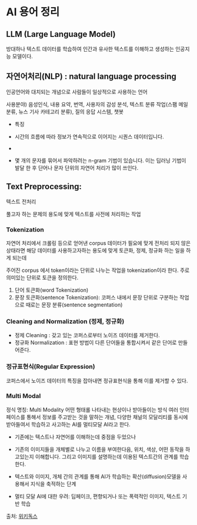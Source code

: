 # AI 용어 정리

## LLM (Large Language Model)

방대하나 텍스트 데이터를 학습하여 인간과 유사한 텍스트를 이해하고 생성하는 인공지능 모델이다.

## 자연어처리(NLP) : natural language processing

인공언어와 대치되는 개념으로
사람들이 일상적으로 사용하는 언어

사용분야) 음성인식, 내용 요약, 번역, 사용자의 감성 분석, 텍스트 분류 작업(스팸 메일 분류, 뉴스 기사 카테고리 분류), 질의 응답 시스템, 챗봇

- 특징
- 시간의 흐름에 따라 정보가 연속적으로 이어지는 시퀀스 데이터입니다.
-

- 몇 개의 문자를 묶어서 파악하려는 n-gram 기법이 있습니다. 이는 딥러닝 기법이 발달 한 후 단어나 문자 단위의 자연어 처리가 많이 쓰인다.

## Text Preprocessing:

텍스트 전처리

풀고자 하는 문제의 용도에 맞게 텍스트를 사전에 처리하는 작업

### Tokenization

자연어 처리에서 크롤링 등으로 얻어낸 corpus 데이터가 필요에 맞게 전처리 되지 않은 상태라면 해당 데이터를 사용하고자하는 용도에 맞게 토큰화, 정제, 정규화 하는 일을 하게 되는데

주어진 corpus 에서 token이라는 단위로 나누는 작업을 tokenization이라 한다.
주로 의미있는 단위로 토큰을 정의한다.

1. 단어 토큰화(word Tokenization)
2. 문장 토큰화(sentence Tokenization): 코퍼스 내에서 문장 단위로 구분하는 작업으로 때로는 문장 분류(sentence segmentation)

### Cleaning and Normalization (정제, 정규화)

- 정제 Cleaning : 갖고 있는 코퍼스로부터 노이즈 데이터를 제거한다.
- 정규화 Normalization : 표현 방법이 다른 단어들을 통합시켜서 같은 단어로 만들어준다.

### 정규표현식(Regular Expression)

코퍼스에서 노이즈 데이터의 특징을 잡아내면 정규표현식을 통해 이를 제거할 수 있다.

### Multi Modal

정식 명칭: Multi Modality
어떤 형태롤 나타내는 현상이나 받아들이는 방식
여러 인터페이스를 통해서 정보를 주고받는 것을 말하는 개념, 다양한 채널의 모달리티를 동시에 받아들여서 학습하고 사고하는 AI를 멀티모달 AI라고 한다.

- 기존에는 텍스트나 자연어를 이해하는데 중점을 두었으나
- 기존의 이미지들을 개체별로 나누고 이름을 부여한다음, 위치, 색상, 어떤 동작을 하고있는지 이해합니다. 그리고 이미지를 설명하는데 이용된 텍스트간의 관계를 학습한다.
- 텍스트와 이미지, 개체 간의 관계를 통해 AI가 학습하는 확산(diffusion)모델을 사용해서 지식을 축적하는 단계

- 멀티 모달 AI에 대한 우려: 딥페이크, 편향되거나 또는 폭력적인 이미지, 텍스트 기반 학습

출처: [위키독스](https://wikidocs.net/24602)
